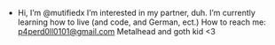 - Hi, I’m @mutifiedx
I’m interested in my partner, duh.
I’m currently learning how to live (and code, and German, ect.)
How to reach me: p4perd0ll0101@gmail.com
Metalhead and goth kid <3
